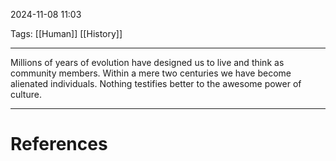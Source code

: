 2024-11-08 11:03

Tags: [[Human]] [[History]]

---

Millions of years of evolution have designed us to live and think as community members. Within a mere two centuries we have become alienated individuals. Nothing testifies better to the awesome power of culture.

---
# References